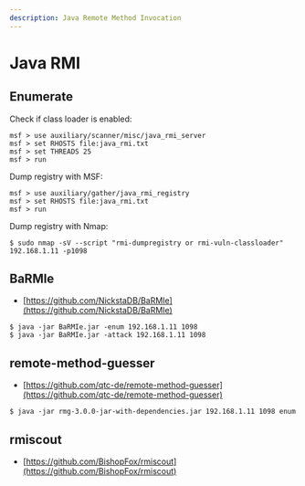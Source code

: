 ```yaml
---
description: Java Remote Method Invocation
---
```


# Java RMI




## Enumerate

Check if class loader is enabled:

```
msf > use auxiliary/scanner/misc/java_rmi_server
msf > set RHOSTS file:java_rmi.txt
msf > set THREADS 25
msf > run
```

Dump registry with MSF:

```
msf > use auxiliary/gather/java_rmi_registry
msf > set RHOSTS file:java_rmi.txt
msf > run
```

Dump registry with Nmap:

```
$ sudo nmap -sV --script "rmi-dumpregistry or rmi-vuln-classloader" 192.168.1.11 -p1098
```




## BaRMIe

* [https://github.com/NickstaDB/BaRMIe](https://github.com/NickstaDB/BaRMIe)

```
$ java -jar BaRMIe.jar -enum 192.168.1.11 1098
$ java -jar BaRMIe.jar -attack 192.168.1.11 1098
```




## remote-method-guesser

* [https://github.com/qtc-de/remote-method-guesser](https://github.com/qtc-de/remote-method-guesser)

```
$ java -jar rmg-3.0.0-jar-with-dependencies.jar 192.168.1.11 1098 enum
```




## rmiscout

* [https://github.com/BishopFox/rmiscout](https://github.com/BishopFox/rmiscout)
